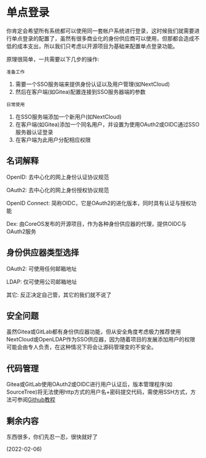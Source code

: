# 单点登录

你肯定会希望所有系统都可以使用同一套帐户系统进行登录，这时候我们就需要进行单点登录的配置了，虽然有很多商业化的身份供应商可以使用，但那都会造成不低的成本支出，所以我们只考虑以开源项目为基础来配置单点登录功能。

原理很简单，一共需要以下几步的操作:

`准备工作`
1. 需要一个SSO服务端来提供身份认证以及用户管理(如NextCloud)
2. 然后在客户端(如Gitea)配置连接到SSO服务器端的参数

`日常使用`

1. 在SSO服务端添加一个新用户(如NextCloud)
2. 在客户端(如Gitea)添加一个同名用户，并设置为使用OAuth2或OIDC通过SSO服务器认证登录
3. 在客户端为此用户分配相应权限


## 名词解释

OpenID: 去中心化的网上身份认证协议规范

OAuth2: 去中心化的网上身份授权协议规范

OpenID Connect: 简称OIDC，它是OAuth2的进化版本，同时具有认证与授权功能

Dex: 由CoreOS发布的开源项目，作为各种身份供应器的代理，提供OIDC与OAuth2服务

## 身份供应器类型选择

OAuth2: 可使用任何邮箱地址

LDAP: 仅可使用公司邮箱地址

其它: 反正决定自己管，其它的我们就不说了


## 安全问题

虽然Gitea或GitLab都有身份供应器功能，但从安全角度考虑极力推荐使用NextCloud或OpenLDAP作为SSO供应器，因为随着项目的发展添加用户的权限可能会由专人负责，在这种情况下将会让源码管理变的不安全。

## 代码管理

Gitea或GitLab使用OAuth2或OIDC进行用户认证后，版本管理程序(如SourceTree)将无法使用http方式的用户名+密码提交代码，需使用SSH方式，方法可参阅[Github教程](https://docs.github.com/cn/authentication/connecting-to-github-with-ssh/about-ssh)

## 剩余内容

东西很多，你们先忍一忍，很快就好了

(2022-02-06)